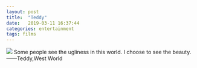 ```yaml
---
layout: post
title:  "Teddy"
date:   2019-03-11 16:37:44
categories: entertainment
tags: films
---
```

<img src="{{ site.baseurl }}/images/teddy.jpg">
Some people see the ugliness in this world.
I choose to see the beauty.
——Teddy,West World

